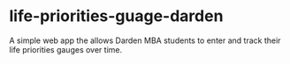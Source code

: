 # life-priorities-guage-darden
A simple web app the allows Darden MBA students to enter and track their life priorities gauges over time. 
